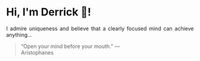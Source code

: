 # Hi, I'm Derrick 👋!
<p align="justify">I admire uniqueness and believe that a clearly focused mind can achieve anything...</p> 
<!-- #quote-start -->
<blockquote>&ldquo;Open your mind before your mouth.&rdquo; &mdash; <footer>Aristophanes</footer></blockquote>
<!-- #quote-end -->
